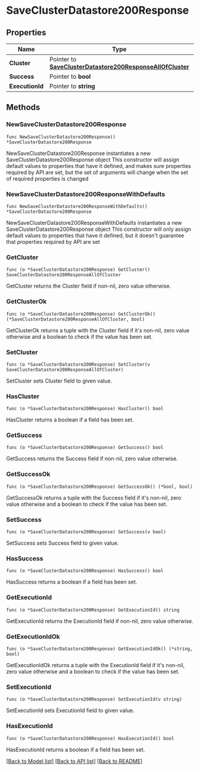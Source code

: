 # SaveClusterDatastore200Response

## Properties

Name | Type | Description | Notes
------------ | ------------- | ------------- | -------------
**Cluster** | Pointer to [**SaveClusterDatastore200ResponseAllOfCluster**](SaveClusterDatastore200ResponseAllOfCluster.md) |  | [optional] 
**Success** | Pointer to **bool** |  | [optional] 
**ExecutionId** | Pointer to **string** |  | [optional] 

## Methods

### NewSaveClusterDatastore200Response

`func NewSaveClusterDatastore200Response() *SaveClusterDatastore200Response`

NewSaveClusterDatastore200Response instantiates a new SaveClusterDatastore200Response object
This constructor will assign default values to properties that have it defined,
and makes sure properties required by API are set, but the set of arguments
will change when the set of required properties is changed

### NewSaveClusterDatastore200ResponseWithDefaults

`func NewSaveClusterDatastore200ResponseWithDefaults() *SaveClusterDatastore200Response`

NewSaveClusterDatastore200ResponseWithDefaults instantiates a new SaveClusterDatastore200Response object
This constructor will only assign default values to properties that have it defined,
but it doesn't guarantee that properties required by API are set

### GetCluster

`func (o *SaveClusterDatastore200Response) GetCluster() SaveClusterDatastore200ResponseAllOfCluster`

GetCluster returns the Cluster field if non-nil, zero value otherwise.

### GetClusterOk

`func (o *SaveClusterDatastore200Response) GetClusterOk() (*SaveClusterDatastore200ResponseAllOfCluster, bool)`

GetClusterOk returns a tuple with the Cluster field if it's non-nil, zero value otherwise
and a boolean to check if the value has been set.

### SetCluster

`func (o *SaveClusterDatastore200Response) SetCluster(v SaveClusterDatastore200ResponseAllOfCluster)`

SetCluster sets Cluster field to given value.

### HasCluster

`func (o *SaveClusterDatastore200Response) HasCluster() bool`

HasCluster returns a boolean if a field has been set.

### GetSuccess

`func (o *SaveClusterDatastore200Response) GetSuccess() bool`

GetSuccess returns the Success field if non-nil, zero value otherwise.

### GetSuccessOk

`func (o *SaveClusterDatastore200Response) GetSuccessOk() (*bool, bool)`

GetSuccessOk returns a tuple with the Success field if it's non-nil, zero value otherwise
and a boolean to check if the value has been set.

### SetSuccess

`func (o *SaveClusterDatastore200Response) SetSuccess(v bool)`

SetSuccess sets Success field to given value.

### HasSuccess

`func (o *SaveClusterDatastore200Response) HasSuccess() bool`

HasSuccess returns a boolean if a field has been set.

### GetExecutionId

`func (o *SaveClusterDatastore200Response) GetExecutionId() string`

GetExecutionId returns the ExecutionId field if non-nil, zero value otherwise.

### GetExecutionIdOk

`func (o *SaveClusterDatastore200Response) GetExecutionIdOk() (*string, bool)`

GetExecutionIdOk returns a tuple with the ExecutionId field if it's non-nil, zero value otherwise
and a boolean to check if the value has been set.

### SetExecutionId

`func (o *SaveClusterDatastore200Response) SetExecutionId(v string)`

SetExecutionId sets ExecutionId field to given value.

### HasExecutionId

`func (o *SaveClusterDatastore200Response) HasExecutionId() bool`

HasExecutionId returns a boolean if a field has been set.


[[Back to Model list]](../README.md#documentation-for-models) [[Back to API list]](../README.md#documentation-for-api-endpoints) [[Back to README]](../README.md)


